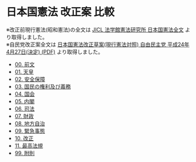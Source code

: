 # 日本国憲法 改正案 比較

※改正前現行憲法(昭和憲法)の全文は [JICL 法学館憲法研究所 日本国憲法全文](http://www.jicl.jp/kenpou_all/kenpou.html) より取得しました。
<br />※自民党改正案全文は [日本国憲法改正草案(現行憲法対照) 自由民主党 平成24年4月27日(決定) (PDF)](https://jimin.ncss.nifty.com/pdf/news/policy/130250_1.pdf) より取得しました。

- [00. 前文](日本国憲法_00_前文.md)
- [01. 天皇](日本国憲法_01_天皇.md)
- [02. 安全保障](日本国憲法_02_安全保障.md)
- [03. 国民の権利及び義務](日本国憲法_03_国民の権利及び義務.md)
- [04. 国会](日本国憲法_04_国会.md)
- [05. 内閣](日本国憲法_05_内閣.md)
- [06. 司法](日本国憲法_06_司法.md)
- [07. 財政](日本国憲法_07_財政.md)
- [08. 地方自治](日本国憲法_08_地方自治.md)
- [09. 緊急事態](日本国憲法_09_緊急事態.md)
- [10. 改正](日本国憲法_10_改正.md)
- [11. 最高法規](日本国憲法_11_最高法規.md)
- [99. 附則](日本国憲法_99_附則.md)
